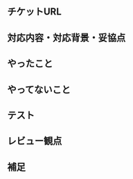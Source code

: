 ## チケットURL
<!-- GH-〇〇 チケット番号 -->

## 対応内容・対応背景・妥協点
<!-- 簡単な説明 -->

## やったこと
<!-- このPR内でやったことを書く -->

## やってないこと
<!-- このPR内でやっていないことを書く -->
<!-- なかったら無し -->

## テスト
<!-- テスト項目、テスト方法を書く -->
<!-- 例えばこのようにして確認したなどのスクリーンショットなど -->

## レビュー観点
<!-- あくまで目安です。 -->

<!-- - 想定通りに動作するか？ -->
<!-- - 他の部分と書き方・命名・ディレクトリ構成等が異なっていないか？ -->

## 補足

<!-- 追加で伝えたいことがあれば -->